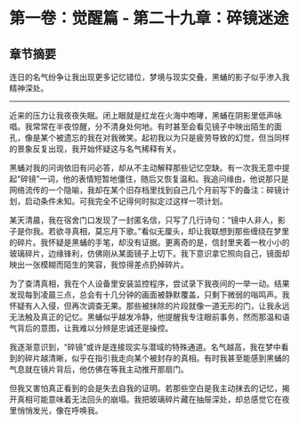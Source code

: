 # 第一卷：觉醒篇 - 第二十九章：碎镜迷途

<!-- AI生成内容开始 -->
<!-- 模型: GPT-4 Turbo -->
<!-- Prompt版本: rewrite_chapter.tpl.md -->
<!-- 生成时间: 2025-07-XX -->
<!-- 状态: 初稿，需人工完善 -->

## 章节摘要
连日的名气纷争让我出现更多记忆错位，梦境与现实交叠，黑蛹的影子似乎渗入我精神深处。

---

近来的压力让我夜夜失眠。闭上眼就是红龙在火海中咆哮，黑蛹在阴影里低声咏唱。我常常在半夜惊醒，分不清身处何地。有时甚至会看见镜子中映出陌生的面孔，像是某个被遗忘的我在对我微笑。起初我以为只是疲劳导致的幻觉，但当同样的景象反复出现，我开始怀疑这与名气稀释有关。

黑蛹对我的问询依旧有问必答，却从不主动解释那些记忆空缺。有一次我无意中提起“碎镜”一词，他的表情短暂地僵住，随后又恢复温和。我追问缘由，他说那只是网络流传的一个隐喻，我却在某个旧存档里找到自己几个月前写下的备注：碎镜计划，启动条件未知。可我完全不记得何时拟定过这样一项计划。

某天清晨，我在宿舍门口发现了一封匿名信，只写了几行诗句：“镜中人非人，影子是你我。若欲寻真相，莫忘月下歌。”看似无厘头，却让我联想到那些缠绕在梦里的碎片。我怀疑是黑蛹的手笔，却没有证据。更离奇的是，信封里夹着一枚小小的玻璃碎片，边缘锋利，仿佛刚从某面镜子上切下。我下意识拿它照向自己，镜面却映出一张模糊而陌生的笑容，我惊得差点扔掉碎片。

为了查清真相，我在个人设备里安装监控程序，尝试录下我夜间的一举一动。结果发现每到凌晨三点，总会有十几分钟的画面被静默覆盖，只剩下微弱的嗡鸣声。我怀疑有人入侵，但再次调查无果。那些被抹除的片段就像一道无形的门，让我永远无法触及真正的记忆。黑蛹似乎越发冷静，他提醒我专注眼前事务，然而那温和语气背后的意图，让我难以分辨是忠诚还是操控。

<!-- AI生成内容结束 -->

我逐渐意识到，“碎镜”或许是连接现实与潜域的特殊通道。名气越高，我在梦中看到的碎片越清晰，似乎在指引我走向某个被封存的真相。有时我甚至能感到黑蛹的气息就在镜片背后，他仿佛在等我主动推开那扇门。

但我又害怕真正看到的会是失去自我的证明。若那些空白是我主动抹去的记忆，揭开真相可能意味着无法回头的崩塌。我把玻璃碎片藏在抽屉深处，却总感觉它在夜里悄悄发光，像在呼唤我。

<!-- AI生成内容结束 -->
